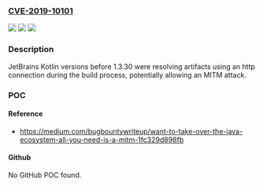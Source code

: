 ### [CVE-2019-10101](https://cve.mitre.org/cgi-bin/cvename.cgi?name=CVE-2019-10101)
![](https://img.shields.io/static/v1?label=Product&message=n%2Fa&color=blue)
![](https://img.shields.io/static/v1?label=Version&message=n%2Fa&color=blue)
![](https://img.shields.io/static/v1?label=Vulnerability&message=n%2Fa&color=brighgreen)

### Description

JetBrains Kotlin versions before 1.3.30 were resolving artifacts using an http connection during the build process, potentially allowing an MITM attack.

### POC

#### Reference
- https://medium.com/bugbountywriteup/want-to-take-over-the-java-ecosystem-all-you-need-is-a-mitm-1fc329d898fb

#### Github
No GitHub POC found.

